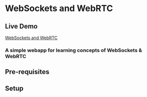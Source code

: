 # WebSockets and WebRTC

## Live Demo 
[WebSockets and WebRTC](https://ser421.netlify.app/)

### A simple webapp for learning concepts of WebSockets & WebRTC

## Pre-requisites

## Setup

